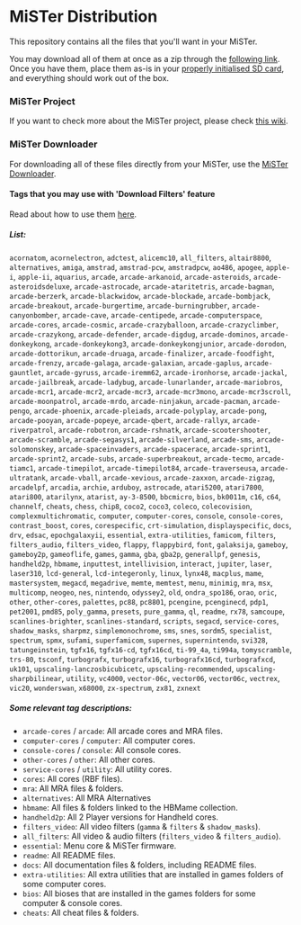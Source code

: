 # MiSTer Distribution

This repository contains all the files that you'll want in your MiSTer.

You may download all of them at once as a zip through the [following link](https://github.com/MiSTer-devel/Distribution_MiSTer/archive/refs/heads/main.zip). Once you have them, place them as-is in your [properly initialised SD card](https://github.com/MiSTer-devel/mr-fusion), and everything should work out of the box.

### MiSTer Project

If you want to check more about the MiSTer project, please check [this wiki](https://github.com/MiSTer-devel/Main_MiSTer/wiki).

### MiSTer Downloader

For downloading all of these files directly from your MiSTer, use the [MiSTer Downloader](https://github.com/MiSTer-devel/Downloader_MiSTer).

#### Tags that you may use with 'Download Filters' feature

Read about how to use them [here](https://github.com/MiSTer-devel/Downloader_MiSTer/blob/main/docs/download-filters.md).

##### List:

`acornatom`, `acornelectron`, `adctest`, `alicemc10`, `all_filters`, `altair8800`, `alternatives`, `amiga`, `amstrad`, `amstrad-pcw`, `amstradpcw`, `ao486`, `apogee`, `apple-i`, `apple-ii`, `aquarius`, `arcade`, `arcade-arkanoid`, `arcade-asteroids`, `arcade-asteroidsdeluxe`, `arcade-astrocade`, `arcade-ataritetris`, `arcade-bagman`, `arcade-berzerk`, `arcade-blackwidow`, `arcade-blockade`, `arcade-bombjack`, `arcade-breakout`, `arcade-burgertime`, `arcade-burningrubber`, `arcade-canyonbomber`, `arcade-cave`, `arcade-centipede`, `arcade-computerspace`, `arcade-cores`, `arcade-cosmic`, `arcade-crazyballoon`, `arcade-crazyclimber`, `arcade-crazykong`, `arcade-defender`, `arcade-digdug`, `arcade-dominos`, `arcade-donkeykong`, `arcade-donkeykong3`, `arcade-donkeykongjunior`, `arcade-dorodon`, `arcade-dottorikun`, `arcade-druaga`, `arcade-finalizer`, `arcade-foodfight`, `arcade-frenzy`, `arcade-galaga`, `arcade-galaxian`, `arcade-gaplus`, `arcade-gauntlet`, `arcade-gyruss`, `arcade-iremm62`, `arcade-ironhorse`, `arcade-jackal`, `arcade-jailbreak`, `arcade-ladybug`, `arcade-lunarlander`, `arcade-mariobros`, `arcade-mcr1`, `arcade-mcr2`, `arcade-mcr3`, `arcade-mcr3mono`, `arcade-mcr3scroll`, `arcade-moonpatrol`, `arcade-mrdo`, `arcade-ninjakun`, `arcade-pacman`, `arcade-pengo`, `arcade-phoenix`, `arcade-pleiads`, `arcade-polyplay`, `arcade-pong`, `arcade-pooyan`, `arcade-popeye`, `arcade-qbert`, `arcade-rallyx`, `arcade-riverpatrol`, `arcade-robotron`, `arcade-rshnatk`, `arcade-scootershooter`, `arcade-scramble`, `arcade-segasys1`, `arcade-silverland`, `arcade-sms`, `arcade-solomonskey`, `arcade-spaceinvaders`, `arcade-spacerace`, `arcade-sprint1`, `arcade-sprint2`, `arcade-subs`, `arcade-superbreakout`, `arcade-tecmo`, `arcade-tiamc1`, `arcade-timepilot`, `arcade-timepilot84`, `arcade-traverseusa`, `arcade-ultratank`, `arcade-vball`, `arcade-xevious`, `arcade-zaxxon`, `arcade-zigzag`, `arcadelpf`, `arcadia`, `archie`, `arduboy`, `astrocade`, `atari5200`, `atari7800`, `atari800`, `atarilynx`, `atarist`, `ay-3-8500`, `bbcmicro`, `bios`, `bk0011m`, `c16`, `c64`, `channelf`, `cheats`, `chess`, `chip8`, `coco2`, `coco3`, `coleco`, `colecovision`, `complexmultichromatic`, `computer`, `computer-cores`, `console`, `console-cores`, `contrast_boost`, `cores`, `corespecific`, `crt-simulation`, `displayspecific`, `docs`, `drv`, `edsac`, `epochgalaxyii`, `essential`, `extra-utilities`, `famicom`, `filters`, `filters_audio`, `filters_video`, `flappy`, `flappybird`, `font`, `galaksija`, `gameboy`, `gameboy2p`, `gameoflife`, `games`, `gamma`, `gba`, `gba2p`, `generallpf`, `genesis`, `handheld2p`, `hbmame`, `inputtest`, `intellivision`, `interact`, `jupiter`, `laser`, `laser310`, `lcd-general`, `lcd-integeronly`, `linux`, `lynx48`, `macplus`, `mame`, `mastersystem`, `megacd`, `megadrive`, `memte`, `memtest`, `menu`, `minimig`, `mra`, `msx`, `multicomp`, `neogeo`, `nes`, `nintendo`, `odyssey2`, `old`, `ondra_spo186`, `orao`, `oric`, `other`, `other-cores`, `palettes`, `pc88`, `pc8801`, `pcengine`, `pcenginecd`, `pdp1`, `pet2001`, `pmd85`, `poly_gamma`, `presets`, `pure_gamma`, `ql`, `readme`, `rx78`, `samcoupe`, `scanlines-brighter`, `scanlines-standard`, `scripts`, `segacd`, `service-cores`, `shadow_masks`, `sharpmz`, `simplemonochrome`, `sms`, `snes`, `sordm5`, `specialist`, `spectrum`, `spmx`, `sufami`, `superfamicom`, `supernes`, `supernintendo`, `svi328`, `tatungeinstein`, `tgfx16`, `tgfx16-cd`, `tgfx16cd`, `ti-99_4a`, `ti994a`, `tomyscramble`, `trs-80`, `tsconf`, `turbografx`, `turbografx16`, `turbografx16cd`, `turbografxcd`, `uk101`, `upscaling-lanczosbicubicetc`, `upscaling-recommended`, `upscaling-sharpbilinear`, `utility`, `vc4000`, `vector-06c`, `vector06`, `vector06c`, `vectrex`, `vic20`, `wonderswan`, `x68000`, `zx-spectrum`, `zx81`, `zxnext`

##### Some relevant tag descriptions:

- `arcade-cores` / `arcade`: All arcade cores and MRA files.
- `computer-cores` / `computer`: All computer cores.
- `console-cores` / `console`: All console cores.
- `other-cores` / `other`: All other cores.
- `service-cores` / `utility`: All utility cores.
- `cores`: All cores (RBF files).
- `mra`: All MRA files & folders.
- `alternatives`: All MRA Alternatives
- `hbmame`: All files & folders linked to the HBMame collection.
- `handheld2p`: All 2 Player versions for Handheld cores.
- `filters_video`: All video filters (`gamma` & `filters` & `shadow_masks`).
- `all_filters`: All video & audio filters (`filters_video` & `filters_audio`).
- `essential`: Menu core & MiSTer firmware.
- `readme`: All README files.
- `docs`: All documentation files & folders, including README files.
- `extra-utilities`: All extra utilities that are installed in games folders of some computer cores.
- `bios`: All bioses that are installed in the games folders for some computer & console cores.
- `cheats`: All cheat files & folders.

